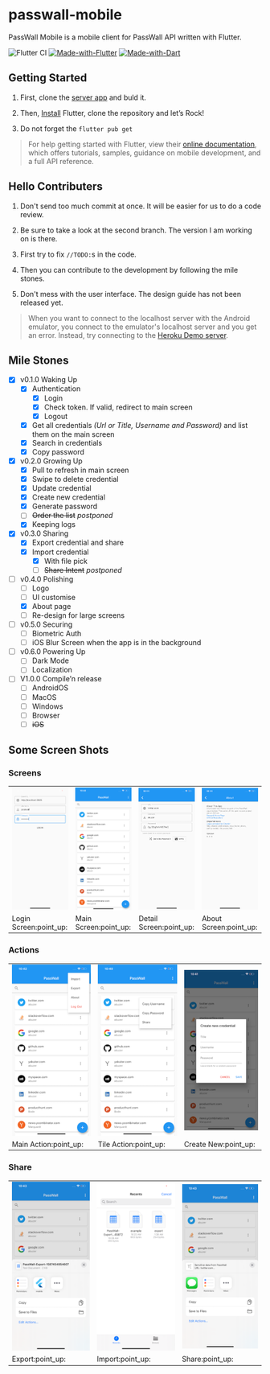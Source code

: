 # passwall-mobile

PassWall Mobile is a mobile client for PassWall API written with Flutter.

![Flutter CI](https://github.com/pass-wall/passwall-mobile/workflows/Flutter%20CI/badge.svg?branch=master)
[![Made-with-Flutter](https://img.shields.io/badge/Made%20with-Flutter-5fc9f8.svg)](https://flutter.dev/)
[![Made-with-Dart](https://img.shields.io/badge/Made%20with-Dart-13589c.svg)](https://dart.dev/)

## Getting Started

1. First, clone the [server app](https://github.com/pass-wall/passwall-server) and buld it.

1. Then, [Install](https://flutter.dev/docs/get-started/install) Flutter, clone the repository  and let’s Rock!

1. Do not forget the  `flutter pub get` 

> For help getting started with Flutter, view their [online documentation](https://flutter.dev/docs), which offers tutorials, samples, guidance on mobile development, and a full API reference.

## Hello Contributers

1. Don't send too much commit at once. It will be easier for us to do a code review.

1. Be sure to take a look at the second branch. The version I am working on is there.

1. First try to fix `//TODO:`s in the code.

1. Then you can contribute to the development by following the mile stones.

1. Don't mess with the user interface. The design guide has not been released yet.

> When you want to connect to the localhost server with the Android emulator, you connect to the emulator's localhost server and you get an error. Instead, try connecting to the [Heroku Demo server](https://passwall-demo.herokuapp.com).

## Mile Stones

- [x] v0.1.0 Waking Up
	- [x] Authentication
		- [x] Login
		- [x] Check token. If valid, redirect to main screen
		- [x] Logout
	- [x] Get all credentials *(Url or Title, Username and Password)* and list them on the main screen
	- [x] Search in credentials
	- [x] Copy password
- [x] v0.2.0 Growing Up
	- [x] Pull to refresh in main screen
	- [x] Swipe to delete credential
	- [x] Update credential
	- [x] Create new credential
	- [x] Generate password
	- [ ] ~~Order the list~~ *postponed*
	- [x] Keeping logs
- [x] v0.3.0 Sharing
	- [x] Export credential and share
	- [x] Import credential
	    - [x] With file pick
	    - [ ] ~~Share Intent~~ *postponed*
- [ ] v0.4.0 Polishing
	- [ ] Logo
	- [ ] UI customise
	- [x] About page  
	- [ ] Re-design for large screens
- [ ] v0.5.0 Securing
	- [ ] Biometric Auth
	- [ ] iOS Blur Screen when the app is in the background
- [ ] v0.6.0 Powering Up
	- [ ] Dark Mode
	- [ ] Localization
- [ ] V1.0.0 Compile’n release
  - [ ] AndroidOS
  - [ ] MacOS
  - [ ] Windows
  - [ ] Browser
  - [ ] ~~iOS~~

## Some Screen Shots

### Screens

<table>
    <tr>
        <td><img src="screenshots/login.png" alt="Login Screen"/></td>
        <td><img src="screenshots/main.png" alt="Main Screen"/></td>
        <td><img src="screenshots/detail.png" alt="Detail Screen"/></td>
        <td><img src="screenshots/about.png" alt="About Screen"/></td>
    </tr>
    <tr>
        <td>Login Screen:point_up:</td>
        <td>Main Screen:point_up:</td>
        <td>Detail Screen:point_up:</td>
        <td>About Screen:point_up:</td>
    </tr>
</table>

### Actions

<table>
    <tr>
        <td><img src="screenshots/mainAction.png" alt="Main Action"/></td>
        <td><img src="screenshots/tileAction.png" alt="Tile Action"/></td>
        <td><img src="screenshots/createNew.png" alt="Create New"/></td>
    </tr>
    <tr>
        <td>Main Action:point_up:</td>
        <td>Tile Action:point_up:</td>
        <td>Create New:point_up:</td>
    </tr>
</table>

### Share

<table>
    <tr>
        <td><img src="screenshots/export.png" alt="Export"/></td>
        <td><img src="screenshots/import.png" alt="Import"/></td>
        <td><img src="screenshots/share.png" alt="Share"/></td>
  </tr>
  <tr>
        <td>Export:point_up:</td>
        <td>Import:point_up:</td>
        <td>Share:point_up:</td>
  </tr>
</table>


